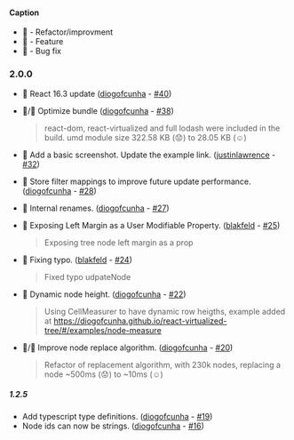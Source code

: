 #### Caption
- :lollipop: - Refactor/improvment
- :rocket: - Feature
- :bug: - Bug fix

### 2.0.0
- :lollipop: React 16.3 update ([diogofcunha](https://github.com/diogofcunha) - [#40](https://github.com/diogofcunha/react-virtualized-tree/pull/40))

- :lollipop:/:rocket: Optimize bundle ([diogofcunha](https://github.com/diogofcunha) - [#38](https://github.com/diogofcunha/react-virtualized-tree/pull/38))
  > react-dom, react-virtualized and full lodash were included in the build. umd module size 322.58 KB (:worried:) to 28.05 KB (:relaxed:)

- :lollipop: Add a basic screenshot. Update the example link. ([justinlawrence](https://github.com/justinlawrence) - [#32](https://github.com/diogofcunha/react-virtualized-tree/pull/32))

- :lollipop: Store filter mappings to improve future update performance. ([diogofcunha](https://github.com/diogofcunha) - [#28](https://github.com/diogofcunha/react-virtualized-tree/pull/28))

- :lollipop: Internal renames. ([diogofcunha](https://github.com/diogofcunha) - [#27](https://github.com/diogofcunha/react-virtualized-tree/pull/27))

- :rocket: Exposing Left Margin as a User Modifiable Property. ([blakfeld](https://github.com/blakfeld) - [#25](https://github.com/diogofcunha/react-virtualized-tree/pull/25))
  > Exposing tree node left margin as a prop

- :bug: Fixing typo. ([blakfeld](https://github.com/blakfeld) - [#24](https://github.com/diogofcunha/react-virtualized-tree/pull/24))
  > Fixed typo udpateNode


- :rocket: Dynamic node height. ([diogofcunha](https://github.com/diogofcunha) - [#22](https://github.com/diogofcunha/react-virtualized-tree/pull/22))
  > Using CellMeasurer to have dynamic row heigths, example added at https://diogofcunha.github.io/react-virtualized-tree/#/examples/node-measure

- :lollipop:/:rocket: Improve node replace algorithm. ([diogofcunha](https://github.com/diogofcunha) - [#20](https://github.com/diogofcunha/react-virtualized-tree/pull/20))

  > Refactor of replacement algorithm, with 230k nodes, replacing a node ~500ms (:worried:) to ~10ms (:relaxed:)


##### 1.2.5

- Add typescript type definitions. ([diogofcunha](https://github.com/diogofcunha) - [#19](https://github.com/diogofcunha/react-virtualized-tree/pull/19))
- Node ids can now be strings. ([diogofcunha](https://github.com/diogofcunha) - [#16](https://github.com/diogofcunha/react-virtualized-tree/pull/16))
